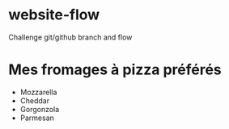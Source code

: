 # website-flow
Challenge git/github branch and flow
# Mes fromages à pizza préférés
- Mozzarella
- Cheddar
- Gorgonzola
- Parmesan


